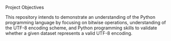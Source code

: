 Project Objectives

This repository intends to demonstrate an understanding of the Python programming language by focusing on bitwise operations, understanding of the UTF-8 encoding scheme, and Python programming skills to validate whether a given dataset represents a valid UTF-8 encoding.

